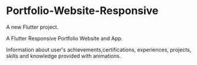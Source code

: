 
# Portfolio-Website-Responsive

A new Flutter project.

A Flutter Responsive Portfolio Website and App.

Information about user's achievements,certifications, experiences, projects, skills and knowledge provided with animations. 
